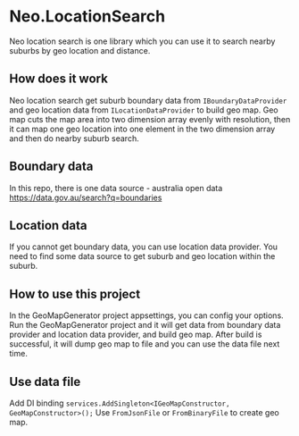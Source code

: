 # Neo.LocationSearch

Neo location search is one library which you can use it to search nearby suburbs by geo location and distance.

## How does it work

Neo location search get suburb boundary data from `IBoundaryDataProvider` and geo location data from `ILocationDataProvider` to build geo map. Geo map cuts the map area into two dimension array evenly with resolution, then it can map one geo location into one element in the two dimension array and then do nearby suburb search.

## Boundary data

In this repo, there is one data source - australia open data https://data.gov.au/search?q=boundaries

## Location data

If you cannot get boundary data, you can use location data provider. You need to find some data source to get suburb and geo location within the suburb.

## How to use this project

In the GeoMapGenerator project appsettings, you can config your options. Run the GeoMapGenerator project and it will get data from boundary data provider and location data provider, and build geo map. After build is successful, it will dump geo map to file and you can use the data file next time.

## Use data file

Add DI binding `services.AddSingleton<IGeoMapConstructor, GeoMapConstructor>();` Use `FromJsonFile` or `FromBinaryFile` to create geo map.
